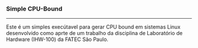 ### Simple CPU-Bound
---

Este é um simples execútavel para gerar CPU bound em sistemas Linux desenvolvido como aprte de um trabalho da disciplina de Laboratório de Hardware (IHW-100) da FATEC São Paulo.




